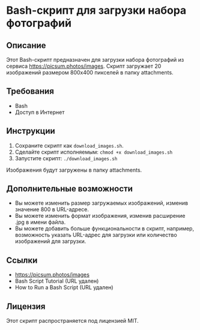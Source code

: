 # Bash-скрипт для загрузки набора фотографий

## Описание

Этот Bash-скрипт предназначен для загрузки набора фотографий из сервиса https://picsum.photos/images. Скрипт загружает 20 изображений размером 800x400 пикселей в папку attachments.

## Требования

- Bash
- Доступ в Интернет

## Инструкции

1. Сохраните скрипт как `download_images.sh`.
2. Сделайте скрипт исполняемым: `chmod +x download_images.sh`
3. Запустите скрипт: `./download_images.sh`

Изображения будут загружены в папку attachments.

## Дополнительные возможности

- Вы можете изменить размер загружаемых изображений, изменив значение 800 в URL-адресе.
- Вы можете изменить формат изображения, изменив расширение .jpg в имени файла.
- Вы можете добавить больше функциональности в скрипт, например, возможность указать URL-адрес для загрузки или количество изображений для загрузки.

## Ссылки

- https://picsum.photos/images
- Bash Script Tutorial (URL удален)
- How to Run a Bash Script (URL удален)

## Лицензия

Этот скрипт распространяется под лицензией MIT.
